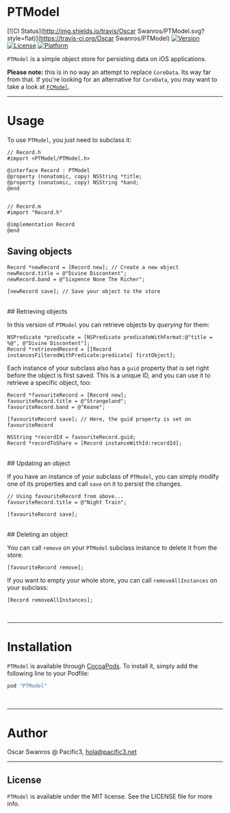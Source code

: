 # PTModel

[![CI Status](http://img.shields.io/travis/Oscar Swanros/PTModel.svg?style=flat)](https://travis-ci.org/Oscar Swanros/PTModel)
[![Version](https://img.shields.io/cocoapods/v/PTModel.svg?style=flat)](http://cocoapods.org/pods/PTModel)
[![License](https://img.shields.io/cocoapods/l/PTModel.svg?style=flat)](http://cocoapods.org/pods/PTModel)
[![Platform](https://img.shields.io/cocoapods/p/PTModel.svg?style=flat)](http://cocoapods.org/pods/PTModel)

`PTModel` is a simple object store for persisting data on iOS applications.

**Please note:** this is in no way an attempt to replace `CoreData`. Its way far from that. If you're looking for an alternative for `CoreData`, you may want to take a look at [`FCModel`](htp://github.com/marcoarment/FCModel).

---
# Usage


To use `PTModel`, you just need to subclass it:

```objc
// Record.h
#import <PTModel/PTModel.h>

@interface Record : PTModel
@property (nonatomic, copy) NSString *title;
@property (nonatomic, copy) NSString *band;
@end


// Record.m
#import "Record.h"

@implementation Record
@end
```

## Saving objects

```objc
Record *newRecord = [Record new]; // Create a new object
newRecord.title = @"Divine Discontent";
newRecord.band = @"Sixpence None The Richer";

[newRecord save]; // Save your object to the store
```

<br>
## Retrieving objects

In this version of `PTModel` you can retrieve objects by *querying* for them:

```objc
NSPredicate *predicate = [NSPredicate predicateWithFormat:@"title = %@", @"Divine Discontent"];
Record *retrievedRecord = [[Record instancesFilteredWithPredicate:predicate] firstObject];
```

Each instance of your subclass also has a `guid` property that is set right before the object is first saved. This is a unique ID, and you can use it to retrieve a specific object, too:

```objc
Record *favouriteRecord = [Record new];
favouriteRecord.title = @"Strangeland";
favouriteRecord.band = @"Keane";

[favouriteRecord save]; // Here, the guid property is set on favouriteRecord

NSString *recordId = favouriteRecord.guid;
Record *recordToShare = [Record instanceWithId:recordId];
```

<br>
## Updating an object

If you have an instance of your subclass of `PTModel`, you can simply modify one of its properties and call `save` on it to persist the changes.

```objc
// Using favouriteRecord from above...
favouriteRecord.title = @"Night Train";

[favouriteRecord save];
```

<br>
## Deleting an object

You can call `remove` on your `PTModel` subclass instance to delete it from the store.

```objc
[favouriteRecord remove];
```

If you want to empty your whole store, you can call `removeAllInstances` on your subclass:

```objc
[Record removeAllInstances];
```
<br>

---
# Installation

`PTModel` is available through [CocoaPods](http://cocoapods.org). To install
it, simply add the following line to your Podfile:

```ruby
pod "PTModel"
```
<br>

---
# Author

Oscar Swanros @ Pacific3, [hola@pacific3.net](mailto:hola@pacific3.net)
<br>

---
## License

`PTModel` is available under the MIT license. See the LICENSE file for more info.
